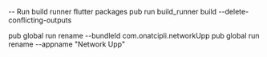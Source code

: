 -- Run build runner
flutter packages pub run build_runner build --delete-conflicting-outputs

pub global run rename --bundleId com.onatcipli.networkUpp
pub global run rename --appname "Network Upp"

